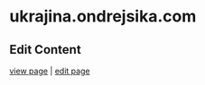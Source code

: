# ukrajina.ondrejsika.com

## Edit Content

[view page](https://github.com/ondrejsika/ukrajina.ondrejsika.com/blob/master/pages/index.md)
| [edit page](https://github.com/ondrejsika/ukrajina.ondrejsika.com/edit/master/pages/index.md)
